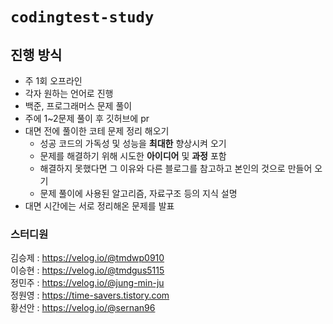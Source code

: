 # `codingtest-study`

## 진행 방식    
- 주 1회 오프라인
- 각자 원하는 언어로 진행
- 백준, 프로그래머스 문제 풀이
- 주에 1~2문제 풀이 후 깃허브에 pr
- 대면 전에 풀이한 코테 문제 정리 해오기
  - 성공 코드의 가독성 및 성능을 **최대한** 향상시켜 오기
  - 문제를 해결하기 위해 시도한 **아이디어** 및 **과정** 포함
  - 해결하지 못했다면 그 이유와 다른 블로그를 참고하고 본인의 것으로 만들어 오기
  - 문제 풀이에 사용된 알고리즘, 자료구조 등의 지식 설명
- 대면 시간에는 서로 정리해온 문제를 발표

### 스터디원
김승제 : https://velog.io/@tmdwp0910   
이승현 : https://velog.io/@tmdgus5115  
정민주 : https://velog.io/@jung-min-ju   
정원영 : https://time-savers.tistory.com   
황선안 : https://velog.io/@sernan96 

